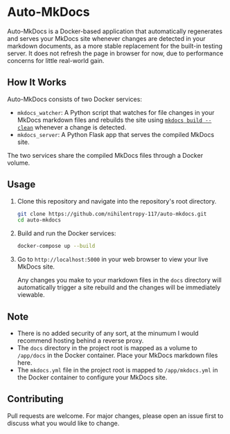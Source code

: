 # Auto-MkDocs

Auto-MkDocs is a Docker-based application that automatically regenerates and serves your MkDocs site whenever changes are detected in your markdown documents, as a more stable replacement for the built-in testing server. It does not refresh the page in browser for now, due to performance concerns for little real-world gain.

## How It Works

Auto-MkDocs consists of two Docker services:

- `mkdocs_watcher`: A Python script that watches for file changes in your MkDocs markdown files and rebuilds the site using [`mkdocs build --clean`](https://www.mkdocs.org/user-guide/custom-themes/#local-building-with-multiple-themes) whenever a change is detected. 
- `mkdocs_server`: A Python Flask app that serves the compiled MkDocs site. 

The two services share the compiled MkDocs files through a Docker volume. 

## Usage

1. Clone this repository and navigate into the repository's root directory.

   ```bash
   git clone https://github.com/nihilentropy-117/auto-mkdocs.git
   cd auto-mkdocs
   
2. Build and run the Docker services:

   ```bash
   docker-compose up --build
   ```

3. Go to `http://localhost:5000` in your web browser to view your live MkDocs site.

   Any changes you make to your markdown files in the `docs` directory will automatically trigger a site rebuild and the changes will be immediately viewable.

## Note
- There is no added security of any sort, at the minumum I would recommend hosting behind a reverse proxy. 
- The `docs` directory in the project root is mapped as a volume to `/app/docs` in the Docker container. Place your MkDocs markdown files here.
- The `mkdocs.yml` file in the project root is mapped to `/app/mkdocs.yml` in the Docker container to configure your MkDocs site.

## Contributing

Pull requests are welcome. For major changes, please open an issue first to discuss what you would like to change.

